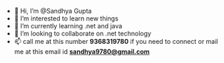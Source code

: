 - 👋 Hi, I’m @Sandhya Gupta
- 👀 I’m interested to learn new things
- 🌱 I’m currently learning  .net and java
- 💞️ I’m looking to collaborate on .net technology
- 📫 call me at this number **9368319780** if you need to connect or mail me at this email id **sandhya9780@gmail.com** 
